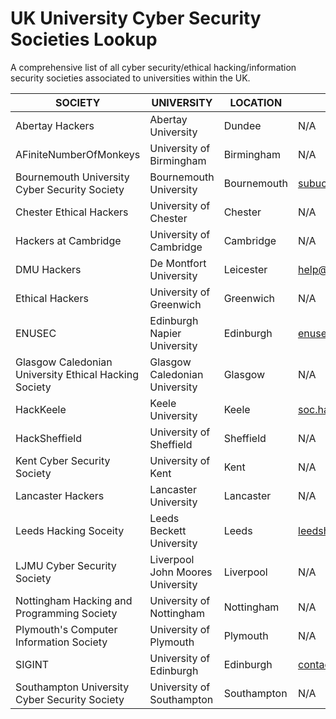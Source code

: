 # UK University Cyber Security Societies Lookup
A comprehensive list of all cyber security/ethical hacking/information security societies associated to universities within the UK.

|SOCIETY         | UNIVERSITY                      | LOCATION         | EMAIL               |
|---|---|---|---|
|Abertay Hackers |Abertay University | Dundee|N/A|
|AFiniteNumberOfMonkeys|University of Birmingham|Birmingham|N/A|
|Bournemouth University Cyber Security Society|Bournemouth University|Bournemouth|subucybersecuritysoc@bournemouth.ac.uk|
|Chester Ethical Hackers|University of Chester|Chester| N/A|
|Hackers at Cambridge|University of Cambridge|Cambridge| N/A|
|DMU Hackers|De Montfort University|Leicester|help@dmuhackers.com|
|Ethical Hackers|University of Greenwich|Greenwich| N/A |
|ENUSEC|Edinburgh Napier University|Edinburgh| enusec@gmail.com|
|Glasgow Caledonian University Ethical Hacking Society|Glasgow Caledonian University|Glasgow| N/A|
|HackKeele|Keele University|Keele|soc.hack@keele.ac.uk|
|HackSheffield|University of Sheffield|Sheffield| N/A|
|Kent Cyber Security Society|University of Kent|Kent| N/A|
|Lancaster Hackers|Lancaster University|Lancaster| N/A|
|Leeds Hacking Soceity|Leeds Beckett University|Leeds| leedshackingsociety@gmail.com|
|LJMU Cyber Security Society|Liverpool John Moores University|Liverpool| N/A|
|Nottingham Hacking and Programming Society|University of Nottingham|Nottingham| N/A|
|Plymouth's Computer Information Society|University of Plymouth|Plymouth| N/A|
|SIGINT|University of Edinburgh|Edinburgh|contact@sigint.mx|
|Southampton University Cyber Security Society|University of Southampton|Southampton| N/A|


